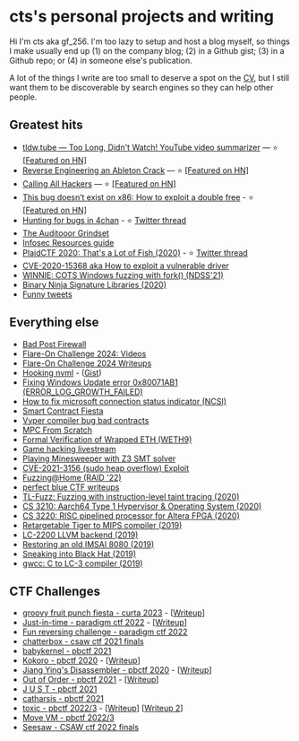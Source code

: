# cts's personal projects and writing

Hi I'm cts aka gf_256. I'm too lazy to setup and host a blog myself, so things I make usually end up (1) on the company blog; (2) in a Github gist; (3) in a Github repo; or (4) in someone else's publication.

A lot of the things I write are too small to deserve a spot on the [CV](https://pwn.cat), but I still want them to be discoverable by search engines so they can help other people.

## Greatest hits

- [tldw.tube — Too Long, Didn't Watch! YouTube video summarizer](https://x.com/gf_256/status/1877925388950589561) — ⭐ [[Featured on HN]](https://news.ycombinator.com/item?id=43021044)
- [Reverse Engineering an Ableton Crack](https://x.com/gf_256/status/1782656618015904103) — ⭐ [[Featured on HN]](https://news.ycombinator.com/item?id=40132719)
- [Calling All Hackers](https://phrack.org/issues/71/17.html#article) — ⭐ [[Featured on HN]](https://news.ycombinator.com/item?id=41306128)
- [This bug doesn’t exist on x86: How to exploit a double free](https://github.com/stong/how-to-exploit-a-double-free) - ⭐ [[Featured on HN]](https://news.ycombinator.com/item?id=28996500)
- [Hunting for bugs in 4chan](https://x.com/gf_256/status/1912559988402184506) - ⭐ [Twitter thread](https://x.com/gf_256/status/1912559988402184506)
- [The Auditooor Grindset](https://www.zellic.io/blog/the-auditooor-grindset/)
- [Infosec Resources guide](https://github.com/stong/infosec-resources)
- [PlaidCTF 2020: That's a Lot of Fish (2020)](https://blog.perfect.blue/Lot-of-Fish-PlaidCTF-2020) - ⭐ [Twitter thread](https://x.com/gf_256/status/1907530849681019244)
- [CVE-2020-15368 aka How to exploit a vulnerable driver](https://github.com/stong/CVE-2020-15368)
- [WINNIE: COTS Windows fuzzing with fork() (NDSS'21)](https://www.ndss-symposium.org/ndss-paper/winnie-fuzzing-windows-applications-with-harness-synthesis-and-fast-cloning/)
- [Binary Ninja Signature Libraries (2020)](https://binary.ninja/2020/03/11/signature-libraries.html)
- [Funny tweets](https://x.com/gf_256/status/1562994921253904384)

## Everything else

- [Bad Post Firewall](https://x.com/gf_256/status/1886657138661188083)
- [Flare-On Challenge 2024: Videos](https://www.youtube.com/watch?v=vwW9xvr3TcI&list=PLYP-7_bD0kQEJ51srPqQY7QUc2VNYN8uN&index=1)
- [Flare-On Challenge 2024 Writeups](https://github.com/stong/flare-on-2024-writeups)
- [Hooking nvml](https://x.com/gf_256/status/1856660339154387238) - ([Gist](https://gist.github.com/stong/24b7f6f5d591f690c4094f647f55bbc7))
- [Fixing Windows Update error 0x80071AB1 (ERROR_LOG_GROWTH_FAILED)](https://gist.github.com/stong/c888d7fc9eae06a82357c8d06e316362)
- [How to fix microsoft connection status indicator (NCSI)](https://gist.github.com/stong/4642a8b703c4f048825a554bfb9e562c)
- [Smart Contract Fiesta](https://www.zellic.io/blog/announcing-smart-contract-fiesta/)
- [Vyper compiler bug bad contracts](https://twitter.com/gf_256/status/1687345639925911552)
- [MPC From Scratch](https://www.zellic.io/blog/mpc-from-scratch/)
- [Formal Verification of Wrapped ETH (WETH9)](https://www.zellic.io/blog/formal-verification-weth)
- [Game hacking livestream](https://github.com/stong/memestream)
- [Playing Minesweeper with Z3 SMT solver](https://github.com/stong/smt-minesweeper)
- [CVE-2021-3156 (sudo heap overflow) Exploit](https://github.com/stong/CVE-2021-3156)
- [Fuzzing@Home (RAID '22)](https://taesoo.kim/pubs/2022/jang:fuzzcoin.pdf)
- [perfect blue CTF writeups](https://github.com/perfectblue/ctf-writeups)
- [TL-Fuzz: Fuzzing with instruction-level taint tracing (2020)](https://github.com/transfer-learning/qTL45/tree/dank_tracing)
- [CS 3210: Aarch64 Type 1 Hypervisor & Operating System (2020)](https://github.com/stong/rustos-hv)
- [CS 3220: RISC pipelined processor for Altera FPGA (2020)](https://github.com/stong/risc-uproc/tree/master)
- [Retargetable Tiger to MIPS compiler (2019)](https://github.com/stong/cs4240-tiger-compiler)
- [LC-2200 LLVM backend (2019)](https://github.com/transfer-learning/llvm-tl45/tree/tl45)
- [Restoring an old IMSAI 8080 (2019)](https://github.com/gt-retro-computing)
- [Sneaking into Black Hat (2019)](https://blog.perfect.blue/Sneaking-into-Blackhat-2018)
- [gwcc: C to LC-3 compiler (2019)](https://github.com/gt-retro-computing/gwcc)

## CTF Challenges

- [groovy fruit punch fiesta - curta 2023](https://www.curta.wtf/puzzle/8) - [[Writeup](https://twitter.com/gf_256/status/1651346013792227332)]
- [Just-in-time - paradigm ctf 2022](https://github.com/paradigmxyz/paradigm-ctf-2022/tree/main/just-in-time/public/contracts) - [[Writeup](https://philogy.github.io/posts/paradigm-ctf-2022-write-up-collection/#jit---compiler-structure-)]
- [Fun reversing challenge - paradigm ctf 2022](https://gist.github.com/stong/c57a14394e40c05a44efd55d3031abe6)
- [chatterbox - csaw ctf 2021 finals](https://github.com/osirislab/CSAW-CTF-2021-Finals/tree/main/pwn/chatterbox)
- [babykernel - pbctf 2021](https://github.com/perfectblue/pbCTF-2021-challs/tree/master/pwn/babykernel)
- [Kokoro - pbctf 2020](https://github.com/perfectblue/pbctf-2020-challs/tree/master/rev/kokoro) - [[Writeup](https://gist.github.com/stong/1198111d5051391fd0b2447411737058)]
- [Jiang Ying's Disassembler - pbctf 2020](https://github.com/perfectblue/pbctf-2020-challs/tree/master/rev/jiangying) - [[Writeup](https://gist.github.com/stong/5658219581cba2bd5d6c3b51b098f869)]
- [Out of Order - pbctf 2021](https://github.com/stong/how-to-exploit-a-double-free/blob/master/README.md#2-lock-free-programming) - [[Writeup](https://github.com/stong/how-to-exploit-a-double-free/blob/master/README.md#2-lock-free-programming)]
- [J U S T - pbctf 2021](https://github.com/perfectblue/pbCTF-2021-challs/tree/master/rev/just)
- [catharsis - pbctf 2021](https://github.com/perfectblue/pbCTF-2021-challs/tree/master/rev/catharsis)
- [toxic - pbctf 2022/3](https://github.com/perfectblue/pbCTF-2022/tree/master/rev/toxic) - [[Writeup](https://leoq7.com/2023/02/PBCTF-Move-VM/)] [[Writeup 2](https://twitter.com/pr0cf51/status/1627516729323835392)]
- [Move VM - pbctf 2022/3](https://github.com/perfectblue/pbCTF-2022/tree/master/rev/move-vm)
- [Seesaw - CSAW ctf 2022 finals](https://github.com/osirislab/CSAW-CTF-2022-Finals/tree/master/misc/Seesaw)
